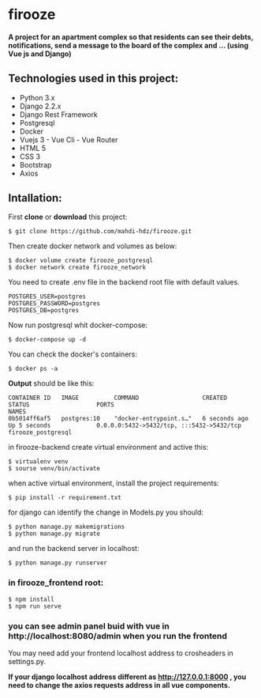 # firooze
#### A project for an apartment complex so that residents can see their debts, notifications, send a message to the board of the complex and ... (using Vue js and Django)

## Technologies used in this project:
- Python 3.x 
- Django 2.2.x
- Django Rest Framework
- Postgresql
- Docker
- Vuejs 3 - Vue Cli - Vue Router
- HTML 5
- CSS 3
- Bootstrap
- Axios




## Intallation:
First **clone** or **download** this project:

	$ git clone https://github.com/mahdi-hdz/firooze.git
	
Then create docker network and volumes as below:

	$ docker volume create firooze_postgresql
	$ docker network create firooze_network
		
You need to create .env file in the backend root file with default values.

	POSTGRES_USER=postgres
	POSTGRES_PASSWORD=postgres
	POSTGRES_DB=postgres

Now run postgresql whit docker-compose:

	$ docker-compose up -d
You can check the docker's containers:

	$ docker ps -a
	
**Output** should be like this:

	CONTAINER ID   IMAGE          COMMAND                  CREATED         STATUS                   PORTS                                       NAMES
	0b5014ff6af5   postgres:10    "docker-entrypoint.s…"   6 seconds ago   Up 5 seconds             0.0.0.0:5432->5432/tcp, :::5432->5432/tcp   firooze_postgresql


in firooze-backend create virtual environment and active this:

	$ virtualenv venv 
	$ sourse venv/bin/activate

	
	
when active virtual environment, install the project requirements:

	$ pip install -r requirement.txt
	
for django can identify the change in Models.py you should:

	$ python manage.py makemigrations
	$ python manage.py migrate
	
and run the backend server in localhost:

	$ python manage.py runserver
	
### in firooze_frontend root:

	$ npm install
	$ npm run serve

### you can see admin panel buid with vue in **http://localhost:8080/admin** when you run the frontend

You may need add your frontend localhost address to crosheaders in settings.py.

**If your django localhost address different as http://127.0.0.1:8000 , you need to change the axios requests address in all vue components.**
	
